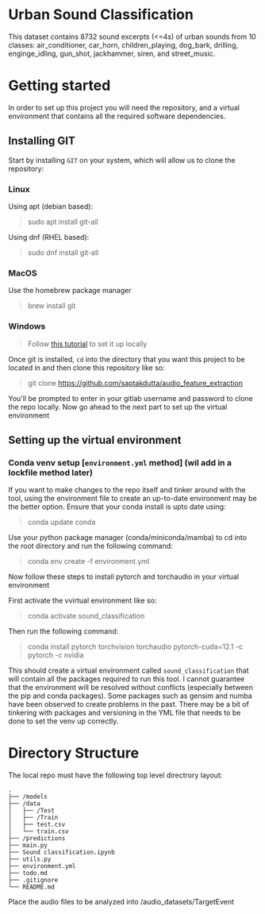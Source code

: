 # Urban Sound Classification
This dataset contains 8732 sound excerpts (<=4s) of urban sounds from 10 classes: air_conditioner, car_horn, children_playing, dog_bark, drilling, enginge_idling, gun_shot, jackhammer, siren, and street_music.

# Getting started
In order to set up this project you will need the repository, and a virtual environment that contains all the required software dependencies.


## Installing GIT
Start by installing `GIT` on your system, which will allow us to clone the repository:
### Linux
Using apt (debian based): 
> sudo apt install git-all

Using dnf (RHEL based):

> sudo dnf install git-all

### MacOS
Use the homebrew package manager
> brew install git

### Windows
> Follow [this tutorial](https://git-scm.com/download/win) to set it up locally

Once git is installed, `cd` into the directory that you want this project to be located in and then clone this repository like so:

> git clone https://github.com/saptakdutta/audio_feature_extraction

You'll be prompted to enter in your gitlab username and password to clone the repo locally.
Now go ahead to the next part to set up the virtual environment

## Setting up the virtual environment
### Conda venv setup [`environment.yml` method] (wil add in a lockfile method later)
If you want to make changes to the repo itself and tinker around with the tool, using the environment file to create an up-to-date environment may be the better option.
Ensure that your conda install is upto date using:

> conda update conda

Use your python package manager (conda/miniconda/mamba) to cd into the root directory and run the following command:

> conda env create -f environment.yml

Now follow these steps to install pytorch and torchaudio in your virtual environment

First activate the vvirtual environment like so:

> conda activate sound_classification

Then run the following command:

> conda install pytorch torchvision torchaudio pytorch-cuda=12.1 -c pytorch -c nvidia


This should create a virtual environment called `sound_classification` that will contain all the packages required to run this tool. I cannot guarantee that the environment will be resolved without conflicts (especially between the pip and conda packages). Some packages such as gensim and numba have been observed to create problems in the past. There may be a bit of tinkering with packages and versioning in the YML file that needs to be done to set the venv up correctly.

# Directory Structure
The local repo must have the following top level directrory layout: 

    .
    ├── /models
    ├── /data                    
    │   ├── /Test 
    │   ├── /Train
    │   ├── test.csv       
    │   └── train.csv
    ├── /predictions
    ├── main.py
    ├── Sound classification.ipynb
    ├── utils.py
    ├── environment.yml
    ├── todo.md
    ├── .gitignore        
    └── README.md         

Place the audio files to be analyzed into /audio_datasets/TargetEvent 